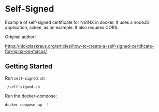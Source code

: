 # Self-Signed

Example of self-signed certificate for NGINX in docker.
It uses a nodeJS application, ackee, as an example.
It also requires CORS.

Original author:

https://nickolaskraus.org/articles/how-to-create-a-self-signed-certificate-for-nginx-on-macos/

## Getting Started

Run `self-signed.sh`:

```shell script
./self-signed.sh
```

Run the docker-compose:

```shell script
docker-compose up -f
```
